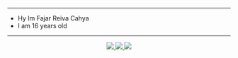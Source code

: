 <p align="center">

------

- Hy Im Fajar Reiva Cahya
- I am 16 years old


------

<p align="center">
  <a href="https://instagram.com/fjrrivchy"><img src="https://img.shields.io/badge/Instagram-E4405F?style=for-the-badge&logo=instagram&logoColor=white"/> 
  <a href="https://www.facebook.com/bacod.squad.969"><img src="https://img.shields.io/badge/Facebook-00B2FF?style=for-the-badge&logo=facebook&logoColor=white"/>
  <a href="https://wa.me/6287854914566"><img src="https://img.shields.io/badge/WhatsApp-25D366?style=for-the-badge&logo=whatsapp&logoColor=white" /><br>
